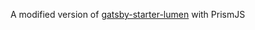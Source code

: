A modified version of [gatsby-starter-lumen](https://github.com/alxshelepenok/gatsby-starter-lumen.git) with PrismJS